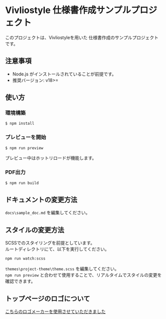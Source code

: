 # Vivliostyle 仕様書作成サンプルプロジェクト
このプロジェクトは、Vivliostyleを用いた 仕様書作成のサンプルプロジェクトです。

## 注意事項
- Node.js がインストールされていることが前提です。  
- 推奨バージョン: v18>=

## 使い方

### 環境構築

```bash
$ npm install
```

### プレビューを開始

```bash
$ npm run preview
```

プレビュー中はホットリロードが機能します。

### PDF出力

```bash
$ npm run build
```

## ドキュメントの変更方法
`docs\sample_doc.md` を編集してください。

## スタイルの変更方法
SCSSでのスタイリングを前提としています。  
ルートディレクトリにて、以下を実行してください。

```bash
npm run watch:scss
```

`themes\project-theme\theme.scss` を編集してください。  
`npm run preview` と合わせて使用することで、リアルタイムでスタイルの変更を確認できます。

## トップページのロゴについて
[こちらのロゴメーカーを使用させていただきました](https://www.shopify.com/jp/tools/logo-maker)